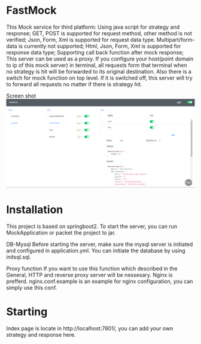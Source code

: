 # FastMock

This Mock service for third platform:
    Using java script for strategy and response;
    GET, POST is supported for request method, other method is not verified;
    Json, Form, Xml is supported for request data type. Multipart/form-data is currently not supported;
    Html, Json, Form, Xml is supported for response data type;
    Supporting call back function after mock response;
This server can be used as a proxy.
    If you configure your host(point domain to ip of this mock server) in terminal,
    all requests form that terminal when no strategy is hit will be forwarded to its original destination.
    Also there is a switch for mock function on top level. If it is switched off, this server will try to forward all requests no matter if there is strategy hit.
    
Screen shot
<img src="/screenshot.png" />
    
# Installation

This project is based on springboot2. To start the server, you can run MockApplication or packet the project to jar. 

DB-Mysql
Before starting the server, make sure the mysql server is initiated and configured in application.yml. You can initiate the database by using initsql.sql.

Proxy function
If you want to use this function which described in the General, HTTP and reverse proxy server will be nessesary. Nginx is prefferd. nginx.conf.example is an example for nginx configuration, you can simply use this conf.

# Starting

Index page is locate in http://localhost:7801/, you can add your own strategy and response here.
